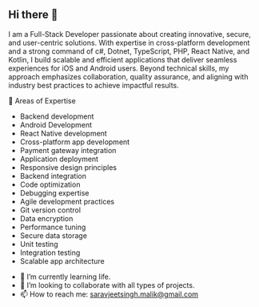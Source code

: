 ## Hi there 👋

I am a Full-Stack Developer passionate about creating innovative, secure, and user-centric solutions. With expertise in cross-platform development and a strong command of c#, Dotnet, TypeScript, PHP, React Native, and Kotlin, I build scalable and efficient applications that deliver seamless experiences for iOS and Android users. Beyond technical skills, my approach emphasizes collaboration, quality assurance, and aligning with industry best practices to achieve impactful results.

📍 Areas of Expertise
 * Backend development
 * Android Development
 * React Native development
 * Cross-platform app development
 * Payment gateway integration
 * Application deployment
 * Responsive design principles
 * Backend integration
 * Code optimization
 * Debugging expertise
 * Agile development practices
 * Git version control
 * Data encryption
 * Performance tuning
 * Secure data storage
 * Unit testing
 * Integration testing
 * Scalable app architecture

- 🌱 I’m currently learning life.
- 👯 I’m looking to collaborate with all types of projects.
- 📫 How to reach me: saravjeetsingh.malik@gmail.com


